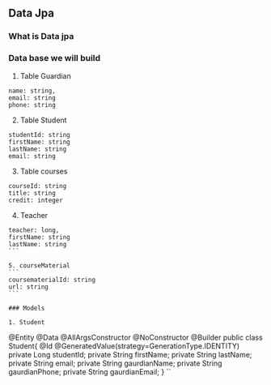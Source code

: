 ## Data Jpa 

### What is Data jpa 

### Data base we will build 

1. Table Guardian

```
name: string,
email: string
phone: string
```

2. Table Student 

```
studentId: string
firstName: string
lastName: string
email: string
```

3. Table courses
```
courseId: string
title: string
credit: integer
```

4. Teacher 

````
teacher: long,
firstName: string
lastName: string
```

5. courseMaterial 
```
coursematerialId: string
url: string
```

### Models 

1. Student 

````
@Entity
@Data
@AllArgsConstructor 
@NoConstructor
@Builder
public class Student{
    @Id
    @GeneratedValue(strategy=GenerationType.IDENTITY)
    private Long studentId;
    private String firstName;
    private String lastName;
    private String email;
    private String gaurdianName;
    private String gaurdianPhone;
    private String gaurdianEmail;
}
``